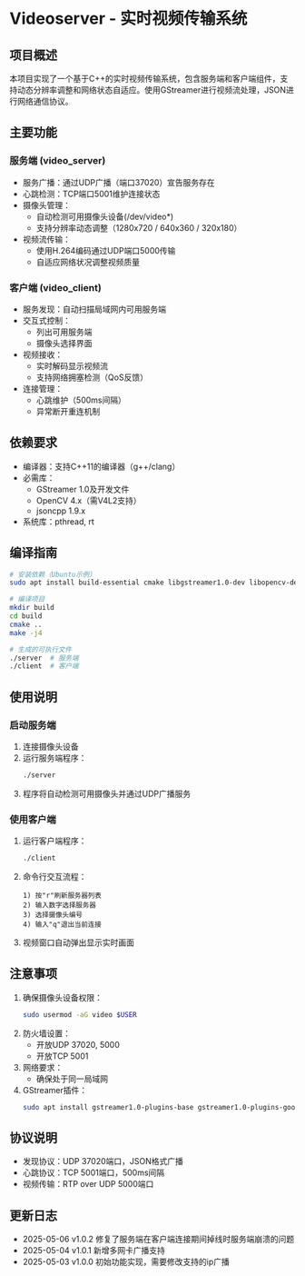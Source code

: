 # Videoserver - 实时视频传输系统

## 项目概述
本项目实现了一个基于C++的实时视频传输系统，包含服务端和客户端组件，支持动态分辨率调整和网络状态自适应。使用GStreamer进行视频流处理，JSON进行网络通信协议。

## 主要功能

### 服务端 (video_server)
- 服务广播：通过UDP广播（端口37020）宣告服务存在
- 心跳检测：TCP端口5001维护连接状态
- 摄像头管理：
  - 自动检测可用摄像头设备(/dev/video*)
  - 支持分辨率动态调整（1280x720 / 640x360 / 320x180）
- 视频流传输：
  - 使用H.264编码通过UDP端口5000传输
  - 自适应网络状况调整视频质量

### 客户端 (video_client)
- 服务发现：自动扫描局域网内可用服务端
- 交互式控制：
  - 列出可用服务端
  - 摄像头选择界面
- 视频接收：
  - 实时解码显示视频流
  - 支持网络拥塞检测（QoS反馈）
- 连接管理：
  - 心跳维护（500ms间隔）
  - 异常断开重连机制

## 依赖要求
- 编译器：支持C++11的编译器（g++/clang）
- 必需库：
  - GStreamer 1.0及开发文件
  - OpenCV 4.x（需V4L2支持）
  - jsoncpp 1.9.x
- 系统库：pthread, rt

## 编译指南

```bash
# 安装依赖（Ubuntu示例）
sudo apt install build-essential cmake libgstreamer1.0-dev libopencv-dev libjsoncpp-dev

# 编译项目
mkdir build
cd build
cmake ..
make -j4

# 生成的可执行文件
./server  # 服务端
./client  # 客户端
```

## 使用说明

### 启动服务端
1. 连接摄像头设备
2. 运行服务端程序：
   ```bash
   ./server
   ```
3. 程序将自动检测可用摄像头并通过UDP广播服务

### 使用客户端
1. 运行客户端程序：
   ```bash
   ./client
   ```
2. 命令行交互流程：
   ```
   1) 按"r"刷新服务器列表
   2) 输入数字选择服务器
   3) 选择摄像头编号
   4) 输入"q"退出当前连接
   ```
3. 视频窗口自动弹出显示实时画面

## 注意事项
1. 确保摄像头设备权限：
   ```bash
   sudo usermod -aG video $USER
   ```
2. 防火墙设置：
   - 开放UDP 37020, 5000
   - 开放TCP 5001
3. 网络要求：
   - 确保处于同一局域网
4. GStreamer插件：
   ```bash
   sudo apt install gstreamer1.0-plugins-base gstreamer1.0-plugins-good
   ```

## 协议说明
- 发现协议：UDP 37020端口，JSON格式广播
- 心跳协议：TCP 5001端口，500ms间隔
- 视频传输：RTP over UDP 5000端口

## 更新日志

- 2025-05-06 v1.0.2 修复了服务端在客户端连接期间掉线时服务端崩溃的问题
- 2025-05-04 v1.0.1 新增多网卡广播支持
- 2025-05-03 v1.0.0 初始功能实现，需要修改支持的ip广播

